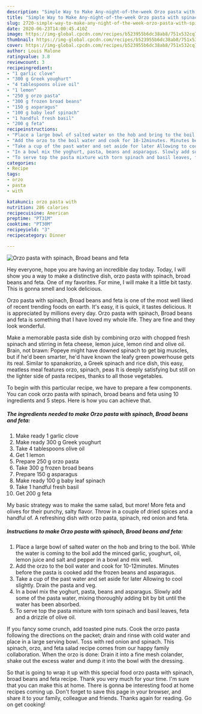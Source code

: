 ```yaml
---
description: "Simple Way to Make Any-night-of-the-week Orzo pasta with spinach, Broad beans and feta"
title: "Simple Way to Make Any-night-of-the-week Orzo pasta with spinach, Broad beans and feta"
slug: 2720-simple-way-to-make-any-night-of-the-week-orzo-pasta-with-spinach-broad-beans-and-feta
date: 2020-06-23T14:00:45.410Z
image: https://img-global.cpcdn.com/recipes/b523955b6dc38ab8/751x532cq70/orzo-pasta-with-spinach-broad-beans-and-feta-recipe-main-photo.jpg
thumbnail: https://img-global.cpcdn.com/recipes/b523955b6dc38ab8/751x532cq70/orzo-pasta-with-spinach-broad-beans-and-feta-recipe-main-photo.jpg
cover: https://img-global.cpcdn.com/recipes/b523955b6dc38ab8/751x532cq70/orzo-pasta-with-spinach-broad-beans-and-feta-recipe-main-photo.jpg
author: Louis Malone
ratingvalue: 3.8
reviewcount: 3
recipeingredient:
- "1 garlic clove"
- "300 g Greek youghurt"
- "4 tablespoons olive oil"
- "1 lemon"
- "250 g orzo pasta"
- "300 g frozen broad beans"
- "150 g asparagus"
- "100 g baby leaf spinach"
- "1 handful fresh basil"
- "200 g feta"
recipeinstructions:
- "Place a large bowl of salted water on the hob and bring to the boil. While the water is coming to the boil add the minced garlic, youghurt, oil, lemon juice and salt and pepper in a bowl and mix well."
- "Add the orzo to the boil water and cook for 10-12minutes. Minutes before the pasta is cooked add the frozen beans and asparagus."
- "Take a cup of the past water and set aside for later Allowing to cool slightly. Drain the pasta and veg."
- "In a bowl mix the yoghurt, pasta, beans and asparagus. Slowly add some of the pasta water, mixing thoroughly adding bit by bit until the water has been absorbed."
- "To serve top the pasta mixture with torn spinach and basil leaves, feta and a drizzle of olive oil."
categories:
- Recipe
tags:
- orzo
- pasta
- with

katakunci: orzo pasta with 
nutrition: 286 calories
recipecuisine: American
preptime: "PT31M"
cooktime: "PT30M"
recipeyield: "3"
recipecategory: Dinner

---
```



![Orzo pasta with spinach, Broad beans and feta](https://img-global.cpcdn.com/recipes/b523955b6dc38ab8/751x532cq70/orzo-pasta-with-spinach-broad-beans-and-feta-recipe-main-photo.jpg)

Hey everyone, hope you are having an incredible day today. Today, I will show you a way to make a distinctive dish, orzo pasta with spinach, broad beans and feta. One of my favorites. For mine, I will make it a little bit tasty. This is gonna smell and look delicious.

Orzo pasta with spinach, Broad beans and feta is one of the most well liked of recent trending foods on earth. It's easy, it is quick, it tastes delicious. It is appreciated by millions every day. Orzo pasta with spinach, Broad beans and feta is something that I have loved my whole life. They are fine and they look wonderful.

Make a memorable pasta side dish by combining orzo with chopped fresh spinach and stirring in feta cheese, lemon juice, lemon rind and olive oil. Brain, not brawn: Popeye might have downed spinach to get big muscles, but if he&#39;d been smarter, he&#39;d have known the leafy green powerhouse gets its real. Similar to spanakorizo, a Greek spinach and rice dish, this easy, meatless meal features orzo, spinach, peas It is deeply satisfying but still on the lighter side of pasta recipes, thanks to all those vegetables.


To begin with this particular recipe, we have to prepare a few components. You can cook orzo pasta with spinach, broad beans and feta using 10 ingredients and 5 steps. Here is how you can achieve that.

<!--inarticleads1-->

##### The ingredients needed to make Orzo pasta with spinach, Broad beans and feta:

1. Make ready 1 garlic clove
1. Make ready 300 g Greek youghurt
1. Take 4 tablespoons olive oil
1. Get 1 lemon
1. Prepare 250 g orzo pasta
1. Take 300 g frozen broad beans
1. Prepare 150 g asparagus
1. Make ready 100 g baby leaf spinach
1. Take 1 handful fresh basil
1. Get 200 g feta


My basic strategy was to make the same salad, but more! More feta and olives for their punchy, salty flavor. Throw in a couple of dried spices and a handful of. A refreshing dish with orzo pasta, spinach, red onion and feta. 

<!--inarticleads2-->

##### Instructions to make Orzo pasta with spinach, Broad beans and feta:

1. Place a large bowl of salted water on the hob and bring to the boil. While the water is coming to the boil add the minced garlic, youghurt, oil, lemon juice and salt and pepper in a bowl and mix well.
1. Add the orzo to the boil water and cook for 10-12minutes. Minutes before the pasta is cooked add the frozen beans and asparagus.
1. Take a cup of the past water and set aside for later Allowing to cool slightly. Drain the pasta and veg.
1. In a bowl mix the yoghurt, pasta, beans and asparagus. Slowly add some of the pasta water, mixing thoroughly adding bit by bit until the water has been absorbed.
1. To serve top the pasta mixture with torn spinach and basil leaves, feta and a drizzle of olive oil.


If you fancy some crunch, add toasted pine nuts. Cook the orzo pasta following the directions on the packet; drain and rinse with cold water and place in a large serving bowl. Toss with red onion and spinach. This spinach, orzo, and feta salad recipe comes from our happy family collaboration. When the orzo is done: Drain it into a fine mesh colander, shake out the excess water and dump it into the bowl with the dressing. 

So that is going to wrap it up with this special food orzo pasta with spinach, broad beans and feta recipe. Thank you very much for your time. I'm sure that you can make this at home. There is gonna be interesting food at home recipes coming up. Don't forget to save this page in your browser, and share it to your family, colleague and friends. Thanks again for reading. Go on get cooking!
